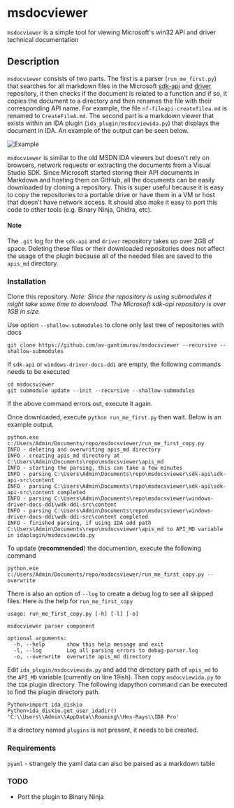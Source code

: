# msdocviewer
`msdocviewer` is a simple tool for viewing Microsoft's win32 API and driver
technical documentation

## Description
`msdocviewer` consists of two parts. The first is a parser (`run_me_first.py`)
that searches for all markdown files in the Microsoft
[sdk-api](https://github.com/MicrosoftDocs/sdk-api) and
[driver](https://github.com/MicrosoftDocs/windows-driver-docs-ddi) repository,
it then checks if the document is related to a function and if so, it copies
the document to a directory and then renames the file with their corresponding
API name. For example, the file `nf-fileapi-createfilea.md` is renamed to
`CreateFileA.md`. The second part is a markdown viewer that exists within an
IDA plugin (`ida_plugin/msdocviewida.py`) that displays the document in IDA. An
example of the output can be seen below.

![Example](./img/preview.png "Optional title")

`msdocviewer` is similar to the old MSDN IDA viewers but doesn't rely on
browsers, network requests or extracting the documents from a Visual Studio
SDK. Since Microsoft started storing their API documents in Markdown and
hosting them on GitHub, all the documents can be easily downloaded by cloning a
repository. This is super useful because it is easy to copy the repositories to
a portable drive or have them in a VM or host that doesn't have network access.
It should also make it easy to port this code to other tools (e.g. Binary
Ninja, Ghidra, etc).

#### Note
 The `.git` log for the `sdk-api` and `driver` repository takes up over 2GB of
 space. Deleting these files or their downloaded repositories does not affect
 the usage of the plugin because all of the needed files are saved to the
 `apis_md` directory.

### Installation
Clone this repository. *Note: Since the repository is using submodules it might
take some time to download. The Microsoft sdk-api repository is over 1GB in
size.*

Use option `--shallow-submodules` to clone only last tree of repositories with docs

```
git clone https://github.com/av-gantimurov/msdocsviewer --recursive --shallow-submodules
```
If `sdk-api` or `windows-driver-docs-ddi` are empty, the following commands needs to be executed
```
cd msdocsviewer
git submodule update --init --recursive --shallow-submodules
```
If the above command errors out, execute it again.

Once downloaded, execute `python run_me_first.py` then wait. Below is an example output.

```
python.exe c:/Users/Admin/Documents/repo/msdocsviewer/run_me_first_copy.py
INFO - deleting and overwriting apis_md directory
INFO - creating apis_md directory at C:\Users\Admin\Documents\repo\msdocsviewer\apis_md
INFO - starting the parsing, this can take a few minutes
INFO - parsing C:\Users\Admin\Documents\repo\msdocsviewer\sdk-api\sdk-api-src\content
INFO - parsing C:\Users\Admin\Documents\repo\msdocsviewer\sdk-api\sdk-api-src\content completed
INFO - parsing C:\Users\Admin\Documents\repo\msdocsviewer\windows-driver-docs-ddi\wdk-ddi-src\content
INFO - parsing C:\Users\Admin\Documents\repo\msdocsviewer\windows-driver-docs-ddi\wdk-ddi-src\content completed
INFO - finished parsing, if using IDA add path C:\Users\Admin\Documents\repo\msdocsviewer\apis_md to API_MD variable in idaplugin/msdocviewida.py
```

To update (**recommended**) the documention, execute the following command

```
python.exe c:/Users/Admin/Documents/repo/msdocsviewer/run_me_first_copy.py --overwrite
```

There is also an option of `--log` to create a debug log to see all skipped
files. Here is the help for `run_me_first_copy`

```
usage: run_me_first_copy.py [-h] [-l] [-o]

msdocviewer parser component

optional arguments:
  -h, --help       show this help message and exit
  -l, --log        Log all parsing errors to debug-parser.log
  -o, --overwrite  overwrite apis_md directory
```

Edit `ida_plugin/msdocviewida.py` and add the directory path of `apis_md` to
the `API_MD` variable (currently on line 19ish). Then copy `msdocviewida.py` to
the `IDA` plugin directory. The following idapython command can be executed to
find the plugin directory path.

```
Python>import ida_diskio
Python>ida_diskio.get_user_idadir()
'C:\\Users\\Admin\\AppData\\Roaming\\Hex-Rays\\IDA Pro'
```
If a directory named `plugins` is not present, it needs to be created.

### Requirements
`pyaml` - strangely the yaml data can also be parsed as a markdown table

### TODO
* Port the plugin to Binary Ninja
